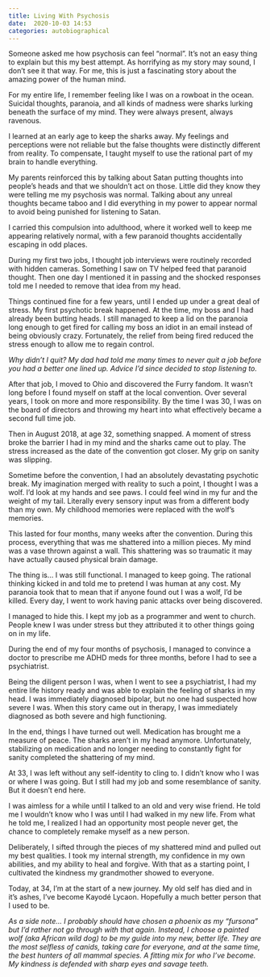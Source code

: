 ```yaml
---
title: Living With Psychosis
date:  2020-10-03 14:53
categories: autobiographical
---
```

<p class="author">Someone asked me how psychosis can feel “normal”. It’s not an easy thing to explain but this my best attempt. As horrifying as my story may sound, I don’t see it that way. For me, this is just a fascinating story about the amazing power of the human mind.</p>

For my entire life, I remember feeling like I was on a rowboat in the ocean. Suicidal thoughts, paranoia, and all kinds of madness were sharks lurking beneath the surface of my mind. They were always present, always ravenous.

I learned at an early age to keep the sharks away. My feelings and perceptions were not reliable but the false thoughts were distinctly different from reality. To compensate, I taught myself to use the rational part of my brain to handle everything.

My parents reinforced this by talking about Satan putting thoughts into people’s heads and that we shouldn’t act on those. Little did they know they were telling me my psychosis was normal. Talking about any unreal thoughts became taboo and I did everything in my power to appear normal to avoid being punished for listening to Satan.

I carried this compulsion into adulthood, where it worked well to keep me appearing relatively normal, with a few paranoid thoughts accidentally escaping in odd places.

During my first two jobs, I thought job interviews were routinely recorded with hidden cameras. Something I saw on TV helped feed that paranoid thought. Then one day I mentioned it in passing and the shocked responses told me I needed to remove that idea from my head.

Things continued fine for a few years, until I ended up under a great deal of stress. My first psychotic break happened. At the time, my boss and I had already been butting heads. I still managed to keep a lid on the paranoia long enough to get fired for calling my boss an idiot in an email instead of being obviously crazy. Fortunately, the relief from being fired reduced the stress enough to allow me to regain control.

*Why didn’t I quit? My dad had told me many times to never quit a job before you had a better one lined up. Advice I’d since decided to stop listening to.*

After that job, I moved to Ohio and discovered the Furry fandom. It wasn’t long before I found myself on staff at the local convention. Over several years, I took on more and more responsibility. By the time I was 30, I was on the board of directors and throwing my heart into what effectively became a second full time job.

Then in August 2018, at age 32, something snapped. A moment of stress broke the barrier I had in my mind and the sharks came out to play. The stress increased as the date of the convention got closer. My grip on sanity was slipping.

Sometime before the convention, I had an absolutely devastating psychotic break. My imagination merged with reality to such a point, I thought I was a wolf. I’d look at my hands and see paws. I could feel wind in my fur and the weight of my tail. Literally every sensory input was from a different body than my own. My childhood memories were replaced with the wolf’s memories.

This lasted for four months, many weeks after the convention. During this process, everything that was me shattered into a million pieces. My mind was a vase thrown against a wall. This shattering was so traumatic it may have actually caused physical brain damage.

The thing is… I was still functional. I managed to keep going. The rational thinking kicked in and told me to pretend I was human at any cost. My paranoia took that to mean that if anyone found out I was a wolf, I’d be killed. Every day, I went to work having panic attacks over being discovered.

I managed to hide this. I kept my job as a programmer and went to church. People knew I was under stress but they attributed it to other things going on in my life.

During the end of my four months of psychosis, I managed to convince a doctor to prescribe me ADHD meds for three months, before I had to see a psychiatrist.

Being the diligent person I was, when I went to see a psychiatrist, I had my entire life history ready and was able to explain the feeling of sharks in my head. I was immediately diagnosed bipolar, but no one had suspected how severe I was. When this story came out in therapy, I was immediately diagnosed as both severe and high functioning.

In the end, things I have turned out well. Medication has brought me a measure of peace. The sharks aren’t in my head anymore. Unfortunately, stabilizing on medication and no longer needing to constantly fight for sanity completed the shattering of my mind.

At 33, I was left without any self-identity to cling to. I didn’t know who I was or where I was going. But I still had my job and some resemblance of sanity. But it doesn’t end here.

I was aimless for a while until I talked to an old and very wise friend. He told me I wouldn’t know who I was until I had walked in my new life. From what he told me, I realized I had an opportunity most people never get, the chance to completely remake myself as a new person.

Deliberately, I sifted through the pieces of my shattered mind and pulled out my best qualities. I took my internal strength, my confidence in my own abilities, and my ability to heal and forgive. With that as a starting point, I cultivated the kindness my grandmother showed to everyone.

Today, at 34, I’m at the start of a new journey. My old self has died and in it’s ashes, I’ve become Kayodé Lycaon. Hopefully a much better person that I used to be.

*As a side note… I probably should have chosen a phoenix as my “fursona” but I’d rather not go through with that again. Instead, I choose a painted wolf (aka African wild dog) to be my guide into my new, better life. They are the most selfless of canids, taking care for everyone, and at the same time, the best hunters of all mammal species. A fitting mix for who I’ve become. My kindness is defended with sharp eyes and savage teeth.*